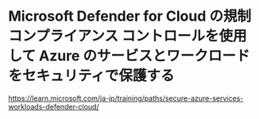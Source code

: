 # Microsoft Defender for Cloud の規制コンプライアンス コントロールを使用して Azure のサービスとワークロードをセキュリティで保護する

https://learn.microsoft.com/ja-jp/training/paths/secure-azure-services-workloads-defender-cloud/
